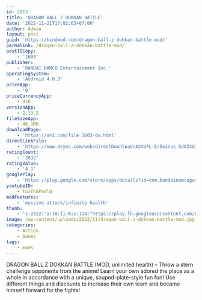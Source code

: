 ```yaml
---
id: 2813
title: 'DRAGON BALL Z DOKKAN BATTLE'
date: '2022-11-21T17:02:03+07:00'
author: Admin
layout: post
guid: 'https://kindmod.com/dragon-ball-z-dokkan-battle-mod/'
permalink: /dragon-ball-z-dokkan-battle-mod/
postIDCopy:
    - '1603'
publisher:
    - 'BANDAI NAMCO Entertainment Inc.'
operatingSystem:
    - 'Android 4.0.3'
priceApp:
    - '0'
priceCurrencyApp:
    - USD
versionApp:
    - 2.13.2
fileSizeApp:
    - 46.1Mb
downloadPage:
    - 'https://an1.com/file_1603-dw.html'
directLinkFile:
    - 'https://www.4sync.com/web/directDownload/A2XUPL-E/5oinus.5d033da2847d761d7ff786ea15ec057f'
ratingCount:
    - '2032'
ratingValue:
    - '4.1'
googlePlay:
    - 'https://play.google.com/store/apps/details?id=com.bandainamcogames.dbzdokkanww'
youtubeID:
    - toJEhAPadlQ
modFeatures:
    - 'massive attack/infinite health'
thumb:
    - 's:2322:"a:18:{i:0;s:114:"https://play-lh.googleusercontent.com/DhC7DOOX8zW0-ZLBbcDrjt6AP3Nkd0K6jkDy1NzinWX8cdZNcdTCwyHj3lTliFG0GA=w526-h296";i:1;s:115:"https://play-lh.googleusercontent.com/AuBAL3XhFRQqvjZGdQrEwSkPYhAgIvgm4Z5CknDzdpT8vvk6CtyiWbag0QbDG7xW1qU=w526-h296";i:2;s:116:"https://play-lh.googleusercontent.com/TZEXhHktcsDVks3yt7iDz5l369qoYKhNv47x8pVqyxc5mEHKi5Ohno7iqOktOMZMHy71=w526-h296";i:3;s:115:"https://play-lh.googleusercontent.com/PIe1odv-UzDhRBZAhInHWO4amno4ci9wQiuuAt0oCHLbe4piyJCvUSH9gxiXv0khYQo=w526-h296";i:4;s:116:"https://play-lh.googleusercontent.com/AnjTGgkLeXoGp6a3hVxA725U98OHau6vmNls8TXRbQt_tjix86mlBwoMc6DsHfQ7Wkfx=w526-h296";i:5;s:116:"https://play-lh.googleusercontent.com/_4WMyBM6hU71PFsgcmbpQ8CeHMab6bish5QV2FvpIZVZ2fcp5ns2EQ08M-dw2KnSUTae=w526-h296";i:6;s:116:"https://play-lh.googleusercontent.com/JDUqW1ry84vOQzTX0w7PT-pUx2T1IBNxcI0pDKDEOGOiWRIXr86n_Vqnmqk3-zbpyq6l=w526-h296";i:7;s:116:"https://play-lh.googleusercontent.com/w4wgbF44OaYvzJ8NqGfs8W_Xgc3xxr0fdLENUUszb8uWwcpTGvS1lV7aFghCCNsIGSkT=w526-h296";i:8;s:115:"https://play-lh.googleusercontent.com/iXqxdSFZbd6zPLLSKjDbLWpbN-zMnAI-YDpEaj1Bf_94Fox4bLfObHQa3M-0FGX8zmc=w526-h296";i:9;s:115:"https://play-lh.googleusercontent.com/6s7HluFstK57gwQXvrLuCJbFfKh2ETcHpzG6qD5Sb369IvusBuACO-918l9mP2GCiGs=w526-h296";i:10;s:116:"https://play-lh.googleusercontent.com/1WZyKEGMjEgQKeY2zRyzP_jMnBD6Ie8aoPzcA6SOFMqooSYa9hhaeMQCsZnQHIkkzL_U=w526-h296";i:11;s:115:"https://play-lh.googleusercontent.com/8YwaLbklBrPNzp0a7J02RAFps8Y4GslYQhpvzsI4zEmDjDNVJhPNbB5c0fd6WfJeXSw=w526-h296";i:12;s:115:"https://play-lh.googleusercontent.com/yHmAy2_Bdk3vD8SQJfy2cTcuy7-qOGg7yIMUPASauXopbbXmyS5x3UC4s0MQdv912bY=w526-h296";i:13;s:115:"https://play-lh.googleusercontent.com/gHsVT0SkMPf1yFI43E7G079l0zFitYoORNit8nJbVPJL5d6y2H9a96RDcVeGrDozFgU=w526-h296";i:14;s:114:"https://play-lh.googleusercontent.com/1nTpCqt_aBQ5-4OSG-X4yB-TuX5dxXz9MDDsFmUCKEzIs_9u4rT89o1fL0Nhpwn9Tw=w526-h296";i:15;s:114:"https://play-lh.googleusercontent.com/S6Rz106CcSlVzf8lOm_mwngIpWwaD8y04-dsLAzXWqps5ja_GpS07O5f-DnnzI-XWQ=w526-h296";i:16;s:115:"https://play-lh.googleusercontent.com/HmS6WTSqbJm_HQwu1syTA3jSzImNJg5WSAscx9YPteYflKl6d3FiKD20FlpXjS-Lh7g=w526-h296";i:17;s:115:"https://play-lh.googleusercontent.com/UyobH6_hjSYLnr9YN97SkZ_r5arpBXeboXcIz1JlmIWpg8PJz3bMN0qumcmZqBdc00M=w526-h296";}";'
image: /wp-content/uploads/2022/11/dragon-ball-z-dokkan-battle-mod.jpg
categories:
    - Action
    - Games
tags:
    - mods
---
```


DRAGON BALL Z DOKKAN BATTLE (MOD, unlimited health) – Throw a stern challenge opponents from the anime! Learn your own adored the place as a whole in accordance with a unique, souped-plate-style fun fun! Use different things and discounts to increase their own team and became himself forward for the fights!
